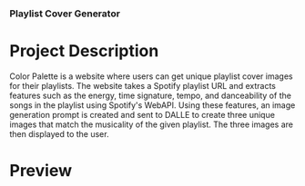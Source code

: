 ### Playlist Cover Generator

# Project Description
Color Palette is a website where users can get unique playlist cover images for their playlists. The website takes a Spotify playlist URL and extracts features such as the energy, time signature, tempo, and danceability of the songs in the playlist using Spotify's WebAPI. Using these features, an image generation prompt is created and sent to DALLE to create three unique images that match the musicality of the given playlist. The three images are then displayed to the user. 

# Preview 
